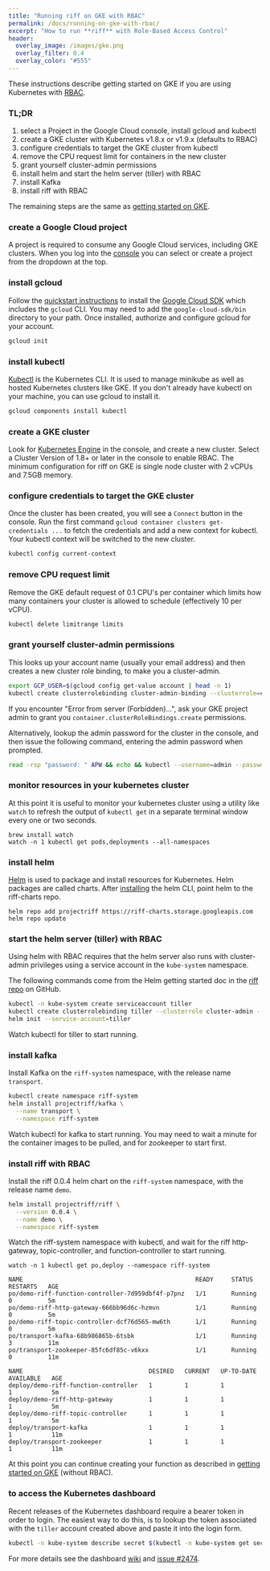 ```yaml
---
title: "Running riff on GKE with RBAC"
permalink: /docs/running-on-gke-with-rbac/
excerpt: "How to run **riff** with Role-Based Access Control"
header:
  overlay_image: /images/gke.png
  overlay_filter: 0.4
  overlay_color: "#555"
---
```



These instructions describe getting started on GKE if you are using Kubernetes with [RBAC](https://kubernetes.io/docs/admin/authorization/rbac/).

### TL;DR
1. select a Project in the Google Cloud console, install gcloud and kubectl
2. create a GKE cluster with Kubernetes v1.8.x or v1.9.x  (defaults to RBAC)
3. configure credentials to target the GKE cluster from kubectl
4. remove the CPU request limit for containers in the new cluster
5. grant yourself cluster-admin permissions
6. install helm and start the helm server (tiller) with RBAC
7. install Kafka
8. install riff with RBAC

The remaining steps are the same as [getting started on GKE](../getting-started-on-gke/#new-function-using-nodejs).

### create a Google Cloud project
A project is required to consume any Google Cloud services, including GKE clusters. When you log into the [console](https://console.cloud.google.com/) you can select or create a project from the dropdown at the top.

### install gcloud
Follow the [quickstart instructions](https://cloud.google.com/sdk/docs/quickstarts) to install the [Google Cloud SDK](https://cloud.google.com/sdk/) which includes the `gcloud` CLI. You may need to add the `google-cloud-sdk/bin` directory to your path. Once installed, authorize and configure gcloud for your account.

```sh
gcloud init
```

### install kubectl
[Kubectl](https://kubernetes.io/docs/tasks/tools/install-kubectl/) is the Kubernetes CLI. It is used to manage minikube as well as hosted Kubernetes clusters like GKE. If you don't already have kubectl on your machine, you can use gcloud to install it.

```sh
gcloud components install kubectl
```

### create a GKE cluster
Look for [Kubernetes Engine](https://console.cloud.google.com/kubernetes/) in the console, and create a new cluster. Select a Cluster Version of 1.8+ or later in the console to enable RBAC. The minimum configuration for riff on GKE is single node cluster with 2 vCPUs and 7.5GB memory.


### configure credentials to target the GKE cluster
Once the cluster has been created, you will see a `Connect` button in the console. Run the first command `gcloud container clusters get-credentials ...` to fetch the credentials and add a new context for kubectl. Your kubectl context will be switched to the new cluster.

```sh
kubectl config current-context
```

### remove CPU request limit
Remove the GKE default request of 0.1 CPU's per container which limits how many containers your cluster is allowed to schedule (effectively 10 per vCPU).

```sh
kubectl delete limitrange limits
```

### grant yourself cluster-admin permissions
This looks up your account name (usually your email address) and then creates a new cluster role binding, to make you a cluster-admin.

```sh
export GCP_USER=$(gcloud config get-value account | head -n 1)
kubectl create clusterrolebinding cluster-admin-binding --clusterrole=cluster-admin --user=$GCP_USER
```

If you encounter "Error from server (Forbidden)...", ask your GKE project admin to grant you `container.clusterRoleBindings.create` permissions.

Alternatively, lookup the admin password for the cluster in the console, and then issue the following command, entering the admin password when prompted.

```sh
read -rsp "password: " APW && echo && kubectl --username=admin --password="$APW" create clusterrolebinding cluster-admin-binding --clusterrole=cluster-admin --user=$GCP_USER
```

### monitor resources in your kubernetes cluster
At this point it is useful to monitor your kubernetes cluster using a utility like `watch` to refresh the output of `kubectl get` in a separate terminal window every one or two seconds.
```
brew install watch
watch -n 1 kubectl get pods,deployments --all-namespaces
```

### install helm
[Helm](https://docs.helm.sh/using_helm/#installing-helm) is used to package and install resources for Kubernetes. Helm packages are called charts. After [installing](https://docs.helm.sh/using_helm/#installing-helm) the helm CLI, point helm to the riff-charts repo.
```
helm repo add projectriff https://riff-charts.storage.googleapis.com
helm repo update
```

### start the helm server (tiller) with RBAC
Using helm with RBAC requires that the helm server also runs with cluster-admin privileges using a service account in the `kube-system` namespace.

The following commands come from the Helm getting started doc in the [riff repo](https://github.com/projectriff/riff/blob/master/Getting-Started.adoc#install-helm) on GitHub.

```sh
kubectl -n kube-system create serviceaccount tiller
kubectl create clusterrolebinding tiller --clusterrole cluster-admin --serviceaccount=kube-system:tiller
helm init --service-account=tiller
```
Watch kubectl for tiller to start running.

### install kafka
Install Kafka on the `riff-system` namespace, with the release name `transport`.

```sh
kubectl create namespace riff-system
helm install projectriff/kafka \
  --name transport \
  --namespace riff-system
```
Watch kubectl for kafka to start running. You may need to wait a minute for the container images to be pulled, and for zookeeper to start first.

### install riff with RBAC
Install the riff 0.0.4 helm chart on the `riff-system` namespace, with the release name `demo`.

```sh
helm install projectriff/riff \
  --version 0.0.4 \
  --name demo \
  --namespace riff-system
```

Watch the riff-system namespace with kubectl, and wait for the riff http-gateway, topic-controller, and function-controller to start running.

```
watch -n 1 kubectl get po,deploy --namespace riff-system
```

```
NAME                                                READY     STATUS    RESTARTS   AGE
po/demo-riff-function-controller-7d959dbf4f-p7pnz   1/1       Running   0          5m
po/demo-riff-http-gateway-666bb96d6c-hzmvn          1/1       Running   0          5m
po/demo-riff-topic-controller-dcf76d565-mw6th       1/1       Running   0          5m
po/transport-kafka-68b986865b-6tsbk                 1/1       Running   3          11m
po/transport-zookeeper-85fc6df85c-v6kxx             1/1       Running   0          11m

NAME                                   DESIRED   CURRENT   UP-TO-DATE   AVAILABLE   AGE
deploy/demo-riff-function-controller   1         1         1            1           5m
deploy/demo-riff-http-gateway          1         1         1            1           5m
deploy/demo-riff-topic-controller      1         1         1            1           5m
deploy/transport-kafka                 1         1         1            1           11m
deploy/transport-zookeeper             1         1         1            1           11m
```

At this point you can continue creating your function as described in [getting started on GKE](../getting-started-on-gke/#new-function-using-nodejs) (without RBAC).

### to access the Kubernetes dashboard
Recent releases of the Kubernetes dashboard require a bearer token in order to login. The easiest way to do this, is to lookup the token associated with the `tiller` account created above and paste it into the login form.

```sh
kubectl -n kube-system describe secret $(kubectl -n kube-system get secret | grep tiller | awk '{print $1}')
```

For more details see the dashboard [wiki](https://github.com/kubernetes/dashboard/wiki/Access-control#introduction) and [issue #2474](https://github.com/kubernetes/dashboard/issues/2474).
